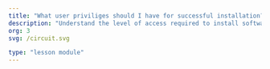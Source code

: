 ```yaml
---
title: "What user priviliges should I have for successful installation?"
description: "Understand the level of access required to install software on your system without running into permission issues."
org: 3
svg: /circuit.svg

type: "lesson module"
---
```

